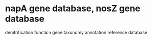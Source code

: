 # napA gene database, nosZ gene database
denitrification function gene taxonomy annotation reference database
